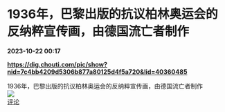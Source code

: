 # 1936年，巴黎出版的抗议柏林奥运会的反纳粹宣传画，由德国流亡者制作

**2023-10-22 00:17**

**https://dig.chouti.com/pic/show?nid=7c4bb4209d5306b877a80125d4f5a720&lid=40360485**

1936年，巴黎出版的抗议柏林奥运会的反纳粹宣传画，由德国流亡者制作  
![](https://img3.chouti.com/CHOUTI_231021_C5923F6B011440BCAE6BBC2E548AEFC7.jpg)  
[评论](https://m.chouti.com/link/40360485)
